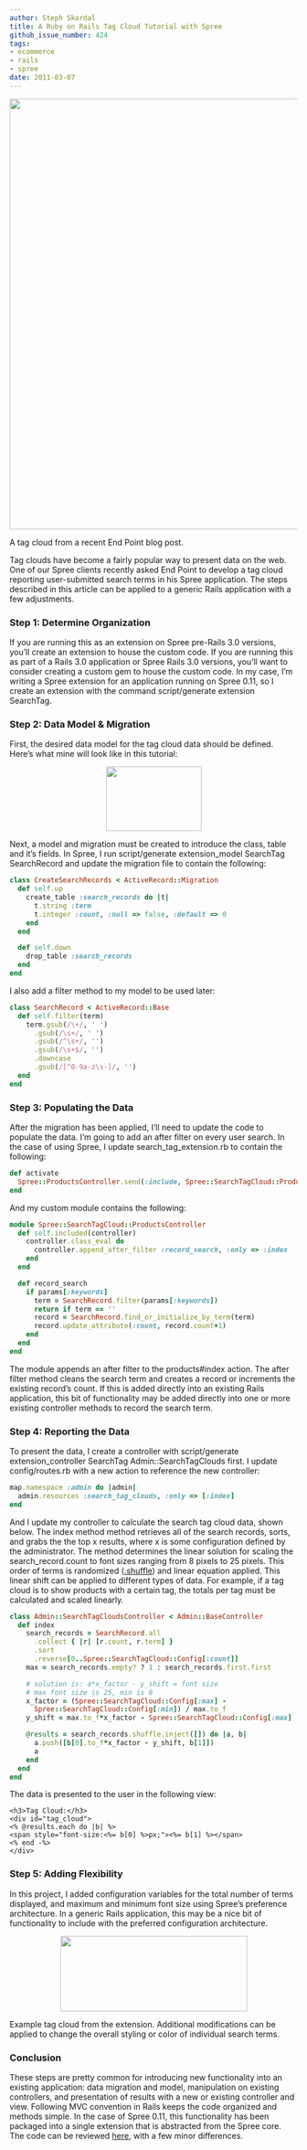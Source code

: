 ```yaml
---
author: Steph Skardal
title: A Ruby on Rails Tag Cloud Tutorial with Spree
github_issue_number: 424
tags:
- ecommerce
- rails
- spree
date: 2011-03-07
---
```


<a href="/blog/2011/02/in-our-own-words/"><img border="0" src="/blog/2011/03/rails-tag-cloud-tutorial-spree/image-0.png" width="754px"/></a>

A tag cloud from a recent End Point blog post.

Tag clouds have become a fairly popular way to present data on the web. One of our Spree clients recently asked End Point to develop a tag cloud reporting user-submitted search terms in his Spree application. The steps described in this article can be applied to a generic Rails application with a few adjustments.

### Step 1: Determine Organization

If you are running this as an extension on Spree pre-Rails 3.0 versions, you’ll create an extension to house the custom code. If you are running this as part of a Rails 3.0 application or Spree Rails 3.0 versions, you’ll want to consider creating a custom gem to house the custom code. In my case, I’m writing a Spree extension for an application running on Spree 0.11, so I create an extension with the command script/generate extension SearchTag.

### Step 2: Data Model & Migration

First, the desired data model for the tag cloud data should be defined. Here’s what mine will look like in this tutorial:

<a href="/blog/2011/03/rails-tag-cloud-tutorial-spree/image-0-big.png" onblur="try {parent.deselectBloggerImageGracefully();} catch(e) {}"><img alt="" border="0" id="BLOGGER_PHOTO_ID_5581403495920932162" src="/blog/2011/03/rails-tag-cloud-tutorial-spree/image-0.png" style="display:block; margin:0px auto 10px; text-align:center;cursor:pointer; cursor:hand;width: 167px; height: 113px;"/></a>

Next, a model and migration must be created to introduce the class, table and it’s fields. In Spree, I run script/generate extension_model SearchTag SearchRecord and update the migration file to contain the following:

```ruby
class CreateSearchRecords < ActiveRecord::Migration
  def self.up
    create_table :search_records do |t|
      t.string :term
      t.integer :count, :null => false, :default => 0
    end
  end

  def self.down
    drop_table :search_records
  end
end
```

I also add a filter method to my model to be used later:

```ruby
class SearchRecord < ActiveRecord::Base
  def self.filter(term)
    term.gsub(/\+/, ' ')
      .gsub(/\s+/, ' ')
      .gsub(/^\s+/, '')
      .gsub(/\s+$/, '')
      .downcase
      .gsub(/[^0-9a-z\s-]/, '')
  end
end
```

### Step 3: Populating the Data

After the migration has been applied, I’ll need to update the code to populate the data. I’m going to add an after filter on every user search. In the case of using Spree, I update search_tag_extension.rb to contain the following:

```ruby
def activate
  Spree::ProductsController.send(:include, Spree::SearchTagCloud::ProductsController)
end
```

And my custom module contains the following:

```ruby
module Spree::SearchTagCloud::ProductsController
  def self.included(controller)
    controller.class_eval do
      controller.append_after_filter :record_search, :only => :index
    end
  end

  def record_search
    if params[:keywords]
      term = SearchRecord.filter(params[:keywords])
      return if term == ''
      record = SearchRecord.find_or_initialize_by_term(term)
      record.update_attribute(:count, record.count+1)
    end
  end
end
```

The module appends an after filter to the products#index action. The after filter method cleans the search term and creates a record or increments the existing record’s count. If this is added directly into an existing Rails application, this bit of functionality may be added directly into one or more existing controller methods to record the search term.

### Step 4: Reporting the Data

To present the data, I create a controller with script/generate extension_controller SearchTag Admin::SearchTagClouds first. I update config/routes.rb with a new action to reference the new controller:

```ruby
map.namespace :admin do |admin|
  admin.resources :search_tag_clouds, :only => [:index]
end
```

And I update my controller to calculate the search tag cloud data, shown below. The index method method retrieves all of the search records, sorts, and grabs the the top x results, where x is some configuration defined by the administrator. The method determines the linear solution for scaling the search_record.count to font sizes ranging from 8 pixels to 25 pixels. This order of terms is randomized ([.shuffle](https://ruby-doc.org/core-2.5.1/Array.html#M000284)) and linear equation applied. This linear shift can be applied to different types of data. For example, if a tag cloud is to show products with a certain tag, the totals per tag must be calculated and scaled linearly.

```ruby
class Admin::SearchTagCloudsController < Admin::BaseController
  def index
    search_records = SearchRecord.all
      .collect { |r| [r.count, r.term] }
      .sort
      .reverse[0..Spree::SearchTagCloud::Config[:count]]
    max = search_records.empty? ? 1 : search_records.first.first

    # solution is: a*x_factor - y_shift = font size
    # max font size is 25, min is 8
    x_factor = (Spree::SearchTagCloud::Config[:max] -
      Spree::SearchTagCloud::Config[:min]) / max.to_f
    y_shift = max.to_f*x_factor - Spree::SearchTagCloud::Config[:max]

    @results = search_records.shuffle.inject([]) do |a, b|
      a.push([b[0].to_f*x_factor - y_shift, b[1]])
      a
    end
  end
end
```

The data is presented to the user in the following view:

```plain
<h3>Tag Cloud:</h3>
<div id="tag_cloud">
<% @results.each do |b| %>
<span style="font-size:<%= b[0] %>px;"><%= b[1] %></span>
<% end -%>
</div>
```

### Step 5: Adding Flexibility

In this project, I added configuration variables for the total number of terms displayed, and maximum and minimum font size using Spree’s preference architecture. In a generic Rails application, this may be a nice bit of functionality to include with the preferred configuration architecture.

<a href="/blog/2011/03/rails-tag-cloud-tutorial-spree/image-1-big.png" onblur="try {parent.deselectBloggerImageGracefully();} catch(e) {}"><img alt="" border="0" id="BLOGGER_PHOTO_ID_5581403499162521858" src="/blog/2011/03/rails-tag-cloud-tutorial-spree/image-1.png" style="display:block; margin:0px auto 10px; text-align:center;cursor:pointer; cursor:hand;width: 327px; height: 132px;"/></a>

Example tag cloud from the extension.
Additional modifications can be applied to change the
overall styling or color of individual search terms.

### Conclusion

These steps are pretty common for introducing new functionality into an existing application: data migration and model, manipulation on existing controllers, and presentation of results with a new or existing controller and view. Following MVC convention in Rails keeps the code organized and methods simple. In the case of Spree 0.11, this functionality has been packaged into a single extension that is abstracted from the Spree core. The code can be reviewed [here](https://github.com/stephskardal/spree-search-tag-cloud), with a few minor differences.
